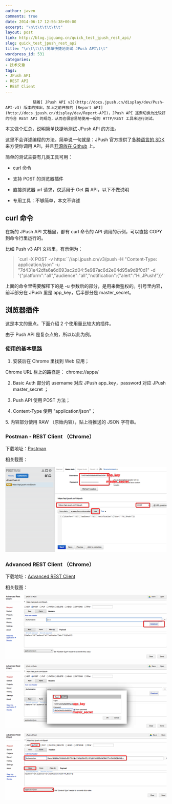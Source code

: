 ```yaml
---
author: javen
comments: true
date: 2014-06-17 12:56:38+00:00
excerpt: "\n\t\t\t\t\t\t"
layout: post
link: http://blog.jiguang.cn/quick_test_jpush_rest_api/
slug: quick_test_jpush_rest_api
title: "\n\t\t\t\t简单快捷地测试 JPush API\t\t"
wordpress_id: 531
categories:
- 技术文章
tags:
- JPush API
- REST API
- REST Client
---
```



				随着[ JPush API v3](http://docs.jpush.cn/display/dev/Push-API-v3) 版本的推出，加上之前开放的 [Report API](http://docs.jpush.cn/display/dev/Report-API)，JPush API 逐渐切换为比较好的符合 REST API 的规范，从而也很容易地使用一般的 HTTP/REST 工具来进行测试。

本文做个汇总，说明简单快捷地测试 JPush API 的方法。

这里不会详述编程的方法。简单说一句就是：JPush 官方提供了[多种语言的 SDK](http://docs.jpush.cn/display/dev/Server-SDKs) 来方便你调用 API，并且[开源放在 Github](https://github.com/jpush) 上。

简单的测试主要有几类工具可用：



	
  * curl 命令

	
  * 支持 POST 的浏览器插件

	
  * 直接浏览器 url 请求，仅适用于 Get 类 API，以下不做说明

	
  * 专用工具：不够简单，本文不详述




## curl 命令


在新的 JPush API 文档里，都有 curl 命令的 API 调用的示例，可以直接 COPY 到命令行里运行的。

比如 Push v3 API 文档里，有示例为：


<blockquote>`curl -X POST -v https:``//api.jpush.cn/v3/push -H "Content-Type: application/json" -u "7d431e42dfa6a6d693ac2d04:5e987ac6d2e04d95a9d8f0d1" -d '{"platform":"all","audience":"all","notification":{"alert":"Hi,JPush!"}}'`</blockquote>


上面的命令里需要解释下的是 -u 参数后的部分，是用来做鉴权的。引号里内容，前半部分在 JPush 里是 app_key，后半部分是 master_secret。


## 浏览器插件


这是本文的重点。下面介绍 2 个使用量比较大的插件。

由于 Push API 是复杂点的，所以以此为例。


### 使用的基本思路


1. 安装后在 Chrome 里找到 Web 应用；

Chrome URL 栏上的路径是： chrome://apps/

2. Basic Auth 部分的 username 对应 JPush app_key，password 对应 JPush master_secret ；

3. Push API 使用 POST 方法；

4. Content-Type 使用 "application/json"；

5. 内容部分使用 RAW （原始内容），贴上待推送的 JSON 字符串。


### Postman - REST Client （Chrome）


下载地址：[Postman](https://chrome.google.com/webstore/detail/postman-rest-client/fdmmgilgnpjigdojojpjoooidkmcomcm)

相关截图：

[![](/images/2014/06/Snip20140617_21.png)](/images/2014/06/Snip20140617_21.png)


### Advanced REST Client （Chrome）


下载地址：[Advanced REST Client](https://chrome.google.com/webstore/detail/advanced-rest-client/hgmloofddffdnphfgcellkdfbfbjeloo)

相关截图：

[![](/images/2014/06/Snip20140617_23.png)](/images/2014/06/Snip20140617_23.png)

[![](/images/2014/06/Snip20140617_24.png)](/images/2014/06/Snip20140617_24.png)



[![](/images/2014/06/Snip20140617_22.png)](/images/2014/06/Snip20140617_22.png)		
